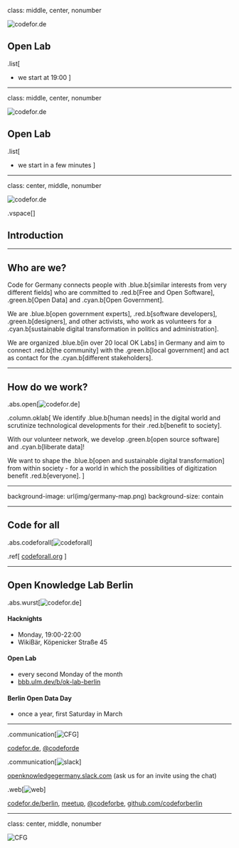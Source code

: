 class: middle, center, nonumber

![codefor.de](img/CFG_logo.svg)

## Open Lab

.list[
* we start at 19:00
]

---

class: middle, center, nonumber

![codefor.de](img/CFG_logo.svg)

## Open Lab

.list[
* we start in a few minutes
]

---

class: center, middle, nonumber

![codefor.de](img/CFG_logo.svg)

.vspace[]

## Introduction

---

## Who are we?

Code for Germany connects people with .blue.b[similar interests from very different fields] who are committed to .red.b[Free and Open Software], .green.b[Open Data] and .cyan.b[Open Government].

We are .blue.b[open government experts], .red.b[software developers], .green.b[designers], and other activists, who work as volunteers for a .cyan.b[sustainable digital transformation in politics and administration].

We are organized .blue.b[in over 20 local OK Labs] in Germany and aim to connect .red.b[the community] with the .green.b[local government] and act as contact for the .cyan.b[different stakeholders].

---

<style>
.abs.open {
    right: 3rem;
    width: 22rem;
}
.column.oklab {
    width: 44rem;
}
</style>

## How do we work?

.abs.open[![codefor.de](img/open.png)]

.column.oklab[
We identify .blue.b[human needs] in the digital world and scrutinize technological developments for their .red.b[benefit to society].

With our volunteer network, we develop .green.b[open source software] and .cyan.b[liberate data]!

We want to shape the .blue.b[open and sustainable digital transformation] from within society - for a world in which the possibilities of digitization benefit .red.b[everyone].
]

---

background-image: url(img/germany-map.png)
background-size: contain

---

<style>
.codeforall {
    top: 8rem;
    left: 0;
}
</style>

## Code for all

.abs.codeforall[![codeforall](img/codeforall.png)]

.ref[
    [codeforall.org](https://codeforall.org)
]

---

<style>
.abs.wurst {
    right: 4rem;
    width: 27rem;
}
</style>

## Open Knowledge Lab Berlin

.abs.wurst[![codefor.de](img/wurst.png)]

#### Hacknights

* Monday, 19:00-22:00
* WikiBär, Köpenicker Straße 45

#### Open Lab

* every second Monday of the month
* [bbb.ulm.dev/b/ok-lab-berlin](https://bbb.ulm.dev/b/ok-lab-berlin)

#### Berlin Open Data Day

* once a year, first Saturday in March

---

<style>
.web img {
    margin-top: 1rem;
    margin-bottom: -2rem;
    height: 6rem;
}
.communication img {
    margin-top: 2rem;
    margin-bottom: -2rem;
    height: 4rem;
}
</style>

.communication[![CFG](img/CFG_logo.svg)]

[codefor.de](https://codefor.de), [@codeforde](https://twitter.com/codeforde)

.communication[![slack](img/slack.png)]

[openknowledgegermany.slack.com](https://openknowledgegermany.slack.com) (ask us for an invite using the chat)

.web[![web](img/wurst.png)]

[codefor.de/berlin](https://codefor.de/berlin), [meetup](https://www.meetup.com/OK-Lab-Berlin/), [@codeforbe](https://twitter.com/codeforbe), [github.com/codeforberlin](https://github.com/codeforberlin)

---

class: center, middle, nonumber

![CFG](img/CFG_logo.svg)
